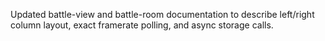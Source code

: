Updated battle-view and battle-room documentation to describe left/right column layout, exact framerate polling, and async storage calls.
